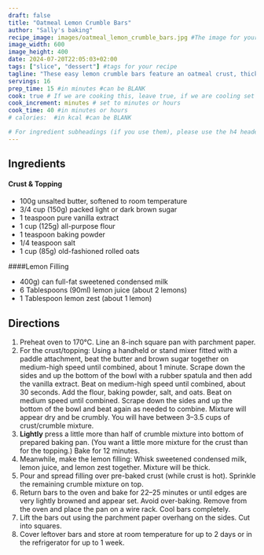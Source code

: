 ```yaml
---
draft: false
title: "Oatmeal Lemon Crumble Bars"
author: "Sally's baking"
recipe_image: images/oatmeal_lemon_crumble_bars.jpg #The image for your recipe
image_width: 600
image_height: 400
date: 2024-07-20T22:05:03+02:00
tags: ["slice", "dessert"] #tags for your recipe
tagline: "These easy lemon crumble bars feature an oatmeal crust, thick and creamy lemon filling"
servings: 16
prep_time: 15 #in minutes #can be BLANK
cook: true # If we are cooking this, leave true, if we are cooling set to false
cook_increment: minutes # set to minutes or hours
cook_time: 40 #in minutes or hours
# calories:  #in kcal #can be BLANK

# For ingredient subheadings (if you use them), please use the h4 header.  For print view I have those elements targeted
---
```



## Ingredients

#### Crust & Topping
- 100g unsalted butter, softened to room temperature
- 3/4 cup (150g) packed light or dark brown sugar
- 1 teaspoon pure vanilla extract
- 1 cup (125g) all-purpose flour
- 1 teaspoon baking powder
- 1/4 teaspoon salt
- 1 cup (85g) old-fashioned rolled oats

####Lemon Filling
- 400g) can full-fat sweetened condensed milk
- 6 Tablespoons (90ml) lemon juice (about 2 lemons)
- 1 Tablespoon lemon zest (about 1 lemon)

## Directions

1. Preheat oven to 170°C. Line an 8-inch square pan with parchment paper.
2. For the crust/topping: Using a handheld or stand mixer fitted with a paddle attachment, beat the butter and brown sugar together on medium-high speed until combined, about 1 minute. Scrape down the sides and up the bottom of the bowl with a rubber spatula and then add the vanilla extract. Beat on medium-high speed until combined, about 30 seconds. Add the flour, baking powder, salt, and oats. Beat on medium speed until combined. Scrape down the sides and up the bottom of the bowl and beat again as needed to combine. Mixture will appear dry and be crumbly. You will have between 3–3.5 cups of crust/crumble mixture.
3. **Lightly** press a little more than half of crumble mixture into bottom of prepared baking pan. (You want a little more mixture for the crust than for the topping.) Bake for 12 minutes.
4. Meanwhile, make the lemon filling: Whisk sweetened condensed milk, lemon juice, and lemon zest together. Mixture will be thick.
5. Pour and spread filling over pre-baked crust (while crust is hot). Sprinkle the remaining crumble mixture on top.
6. Return bars to the oven and bake for 22–25 minutes or until edges are very lightly browned and appear set. Avoid over-baking. Remove from the oven and place the pan on a wire rack. Cool bars completely.
7. Lift the bars out using the parchment paper overhang on the sides. Cut into squares.
8. Cover leftover bars and store at room temperature for up to 2 days or in the refrigerator for up to 1 week.